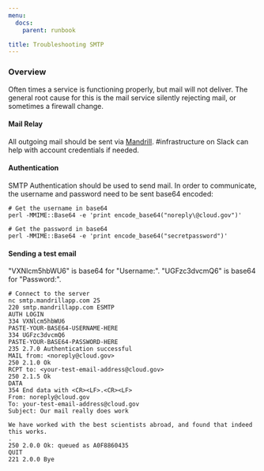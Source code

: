 ```yaml
---
menu:
  docs:
    parent: runbook

title: Troubleshooting SMTP
---
```

### Overview
Often times a service is functioning properly, but mail will not deliver.  The 
general root cause for this is the mail service silently rejecting mail, or
sometimes a firewall change.

#### Mail Relay
All outgoing mail should be sent via [Mandrill](https://mandrillapp.com).  #infrastructure on Slack can
help with account credentials if needed.

#### Authentication
SMTP Authentication should be used to send mail.  In order to communicate,
the username and password need to be sent base64 encoded:

```shell
# Get the username in base64
perl -MMIME::Base64 -e 'print encode_base64("noreply\@cloud.gov")'

# Get the password in base64
perl -MMIME::Base64 -e 'print encode_base64("secretpassword")'
```

#### Sending a test email
"VXNlcm5hbWU6" is base64 for "Username:".  "UGFzc3dvcmQ6" is base64 for "Password:".
```shell
# Connect to the server
nc smtp.mandrillapp.com 25
220 smtp.mandrillapp.com ESMTP
AUTH LOGIN
334 VXNlcm5hbWU6
PASTE-YOUR-BASE64-USERNAME-HERE
334 UGFzc3dvcmQ6
PASTE-YOUR-BASE64-PASSWORD-HERE
235 2.7.0 Authentication successful
MAIL from: <noreply@cloud.gov>
250 2.1.0 Ok
RCPT to: <your-test-email-address@cloud.gov>
250 2.1.5 Ok
DATA
354 End data with <CR><LF>.<CR><LF>
From: noreply@cloud.gov
To: your-test-email-address@cloud.gov
Subject: Our mail really does work

We have worked with the best scientists abroad, and found that indeed this works.
.
250 2.0.0 Ok: queued as A0F8860435
QUIT
221 2.0.0 Bye
```
